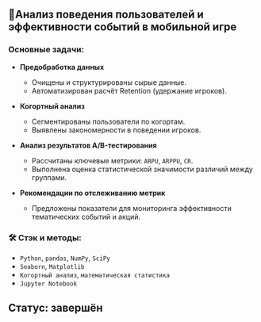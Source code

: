 ## 📱Анализ поведения пользователей и эффективности событий в мобильной игре

###  Основные задачи:

* **Предобработка данных**

  * Очищены и структурированы сырые данные.
  * Автоматизирован расчёт Retention (удержание игроков).

* **Когортный анализ**

  * Сегментированы пользователи по когортам.
  * Выявлены закономерности в поведении игроков.

* **Анализ результатов A/B-тестирования**

  * Рассчитаны ключевые метрики: `ARPU`, `ARPPU`, `CR`.
  * Выполнена оценка статистической значимости различий между группами.

* **Рекомендации по отслеживанию метрик**

  * Предложены показатели для мониторинга эффективности тематических событий и акций.

### 🛠️ Стэк и методы:

* `Python`, `pandas`, `NumPy`, `SciPy`
* `Seaborn`, `Matplotlib`
* `Когортный анализ`, `математическая статистика`
* `Jupyter Notebook`


 Статус: завершён
---
